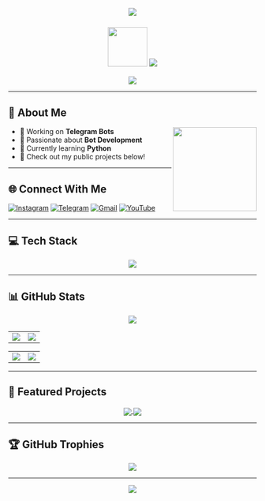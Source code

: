 <!-- ✨ Animated Header -->
<p align="center">
  <img src="https://user-images.githubusercontent.com/73097560/115834477-dbab4500-a447-11eb-908a-139a6edaec5c.gif" />
</p>

<h3 align="center">
  <img src="https://telegra.ph/file/fbd55ee956abef2a74e15.jpg" width="80px">
  <img src="https://readme-typing-svg.herokuapp.com?color=00BFFF&width=620&lines=🦋+💗+WELCOME+TO+MY+GITHUB;🖤+THIS+IS+VIP+RAJNISH+XD+🥀;💓+THANK+YOU+FOR+VISITING+MY+PROFILE+🌲+❗️" />
</h3>

<!-- 👁 Visitor Counter -->
<p align="center">
  <img src="https://komarev.com/ghpvc/?username=doraemon890&style=flat-square" />
</p>

---

## 📌 About Me

<img align="right" src="https://github.com/doraemon890/doraemon890/blob/main/Robo.webp" width="170"/>

- 🔭 Working on **Telegram Bots**
- 💬 Passionate about **Bot Development**
- 🌱 Currently learning **Python**
- 👀 Check out my public projects below!

---

## 🌐 Connect With Me

[![Instagram](https://img.shields.io/badge/Instagram-E4405F?style=for-the-badge&logo=instagram&logoColor=white)](https://instagram.com/rajnishthegreat)
[![Telegram](https://img.shields.io/badge/Telegram-2CA5E0?style=for-the-badge&logo=telegram&logoColor=white)](https://t.me/JARVIS_V2)
[![Gmail](https://img.shields.io/badge/Gmail-D14836?style=for-the-badge&logo=gmail&logoColor=white)](mailto:rajnishmishraaa1@gmail.com)
[![YouTube](https://img.shields.io/badge/YouTube-DD0000?style=for-the-badge&logo=youtube&logoColor=white)](https://youtube.com/@rajnisha3)

---

## 💻 Tech Stack

<p align="center">
  <img src="https://skillicons.dev/icons?i=python,cpp,java,js,php,mysql,mongodb,postgres,redis,aws,gcp,azure,heroku,git,github" />
</p>

---

## 📊 GitHub Stats

<!-- 📈 Contribution Graph -->
<p align="center">
  <img src="https://github-readme-activity-graph.vercel.app/graph?username=doraemon890&bg_color=06040e&color=f1916d&line=bd83b8&point=bd83b8&area=true&hide_border=true" />
</p>

<!-- 🧠 Streak | Summary -->
<table>
  <tr>
    <td width="50%">
      <img src="https://github-readme-streak-stats-two-beige.vercel.app?user=doraemon890&theme=javascript-dark&background=45%2C150536%2C520352&border=f1916d&stroke=f1916d&ring=bd83b8&fire=f1916d&currStreakLabel=f1916d&dates=ffffff" />
    </td>
    <td width="50%">
      <img src="https://profile-summary-card.vercel.app/api/cards/profile-details?username=doraemon890&theme=dracula" />
    </td>
  </tr>
</table>

<!-- ⚡ Stats | 🌐 Languages -->
<table>
  <tr>
    <td width="50%">
      <img src="https://github-readme-stats.vercel.app/api?username=doraemon890&theme=dracula&show_icons=true&hide_title=true&hide_border=true&count_private=true" />
    </td>
    <td width="50%">
      <img src="https://github-readme-stats.vercel.app/api/top-langs/?username=doraemon890&layout=compact&theme=dracula&hide_border=true" />
    </td>
  </tr>
</table>

---



## 🚀 Featured Projects

<p align="center">
  <a href="https://github.com/doraemon890/ANNIE-X-MUSIC">
    <img align="center" src="https://github-readme-stats.vercel.app/api/pin/?username=doraemon890&repo=ANNIE-X-MUSIC&theme=dracula&hide_border=true" />
  </a>
  <a href="https://github.com/doraemon890/AvaRobot">
    <img align="center" src="https://github-readme-stats.vercel.app/api/pin/?username=doraemon890&repo=AvaRobot&theme=dracula&hide_border=true" />
  </a>
</p>

---

## 🏆 GitHub Trophies

<p align="center">
  <img src="https://github-profile-trophy.vercel.app/?username=doraemon890&theme=dracula&no-bg=true&no-frame=true&row=1&column=7" />
</p>

---

<!-- 🔚 Final Footer GIF -->
<p align="center">
  <img src="https://user-images.githubusercontent.com/73097560/115834477-dbab4500-a447-11eb-908a-139a6edaec5c.gif" />
</p>

